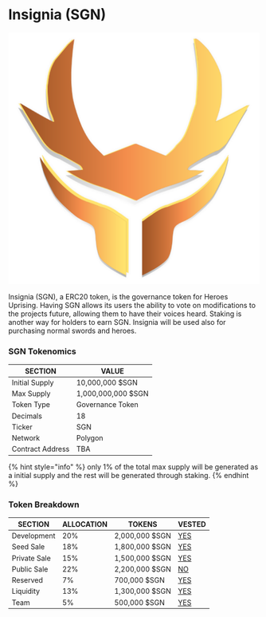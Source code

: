# Insignia (SGN)

![](../../.gitbook/assets/INSIGNIA-symbol111.png)

Insignia (SGN), a ERC20 token, is the governance token for Heroes Uprising. Having SGN allows its users the ability to vote on modifications to the projects future, allowing them to have their voices heard. Staking is another way for holders to earn SGN. Insignia will be used also for purchasing normal swords and heroes.

### SGN Tokenomics

| SECTION          | VALUE              |
| ---------------- | ------------------ |
| Initial Supply   | 10,000,000 $SGN    |
| Max Supply       | 1,000,000,000 $SGN |
| Token Type       | Governance Token   |
| Decimals         | 18                 |
| Ticker           | SGN                |
| Network          | Polygon            |
| Contract Address | TBA                |

{% hint style="info" %}
only 1% of the total max supply will be generated as a initial supply and the rest will be generated through staking.
{% endhint %}

### Token Breakdown

| SECTION      | ALLOCATION | TOKENS         | VESTED                                                                                     |
| ------------ | ---------- | -------------- | ------------------------------------------------------------------------------------------ |
| Development  | 20%        | 2,000,000 $SGN | [YES](https://docs.heroesuprising.com/tokens-and-funds-information/token-release-schedule) |
| Seed Sale    | 18%        | 1,800,000 $SGN | [YES](https://docs.heroesuprising.com/tokens-and-funds-information/token-release-schedule) |
| Private Sale | 15%        | 1,500,000 $SGN | [YES](https://docs.heroesuprising.com/tokens-and-funds-information/token-release-schedule) |
| Public Sale  | 22%        | 2,200,000 $SGN | [NO](https://docs.heroesuprising.com/tokens-and-funds-information/token-release-schedule)  |
| Reserved     | 7%         | 700,000 $SGN   | [YES](https://docs.heroesuprising.com/tokens-and-funds-information/token-release-schedule) |
| Liquidity    | 13%        | 1,300,000 $SGN | [YES](https://docs.heroesuprising.com/tokens-and-funds-information/token-release-schedule) |
| Team         | 5%         | 500,000 $SGN   | [YES](https://docs.heroesuprising.com/tokens-and-funds-information/token-release-schedule) |
